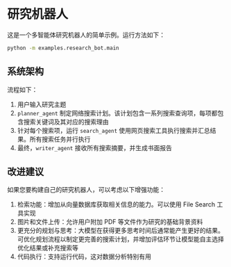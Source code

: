 # 研究机器人

这是一个多智能体研究机器人的简单示例。运行方法如下：

```bash
python -m examples.research_bot.main
```

## 系统架构

流程如下：

1. 用户输入研究主题
2. `planner_agent` 制定网络搜索计划。该计划包含一系列搜索查询项，每项都包含搜索关键词及其对应的搜索理由
3. 针对每个搜索项，运行 `search_agent` 使用网页搜索工具执行搜索并汇总结果。所有搜索任务并行执行
4. 最终，`writer_agent` 接收所有搜索摘要，并生成书面报告

## 改进建议

如果您要构建自己的研究机器人，可以考虑以下增强功能：

1. 检索功能：增加从向量数据库获取相关信息的能力。可以使用 File Search 工具实现
2. 图片和文件上传：允许用户附加 PDF 等文件作为研究的基础背景资料
3. 更充分的规划与思考：大模型在获得更多思考时间后通常能产生更好的结果。可优化规划流程以制定更完善的搜索计划，并增加评估环节让模型能自主选择优化结果或补充搜索等
4. 代码执行：支持运行代码，这对数据分析特别有用